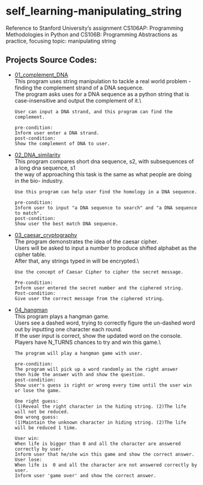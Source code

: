 # self_learning-manipulating_string
Reference to Stanford University’s assignment CS106AP: Programming Methodologies in Python and CS106B: Programming Abstractions as practice, focusing topic: manipulating string
## Projects Source Codes:
* [01_complement_DNA](https://github.com/An022/self_learning-manipulating_string/blob/main/01_complement_DNA/complement_DNA.py)\
  This program uses string manipulation to tackle a real world problem - finding the complement strand of a DNA sequence.\
  The program asks uses for a DNA sequence as a python string that is case-insensitive and output the complement of it.\

  ```
  User can input a DNA strand, and this program can find the complement.
  
  pre-condition:
  Inform user enter a DNA strand.
  post-condition: 
  Show the complement of DNA to user.
  ```
* [02_DNA_similarity](https://github.com/An022/self_learning-manipulating_string/blob/main/02_DNA_similarity/DNA_similarity.py)\
  This program compares short dna sequence, s2, with subsequences of a long dna sequence, s1\
  the way of approaching this task is the same as what people are doing in the bio- industry.
  
  ```
  Use this program can help user find the homology in a DNA sequence.
  
  pre-condition: 
  Inform user to input "a DNA sequence to search" and "a DNA sequence to match".
  post-condition: 
  Show user the best match DNA sequence.
  ```
* [03_caesar_cryptography](https://github.com/An022/self_learning-manipulating_string/blob/main/03_caesar_cryptography/caesar.py)\
  The program demonstrates the idea of the caesar cipher.\
  Users will be asked to input a number to produce shifted alphabet as the cipher table.\
  After that, any strings typed in will be encrypted.\
  
  ```
  Use the concept of Caesar Cipher to cipher the secret message.
  
  Pre-condition: 
  Inform user entered the secret number and the ciphered string.
  Post-condition: 
  Give user the correct message from the ciphered string.
  ```
* [04_hangman](https://github.com/An022/self_learning-manipulating_string/blob/main/04_hangman/hangman.py)\
  This program plays a hangman game.\
  Users see a dashed word, trying to correctly figure the un-dashed word out by inputting one character each round.\
  If the user input is correct, show the updated word on the console.\
  Players have N_TURNS chances to try and win this game.\
  
  ```
  The program will play a hangman game with user.
  
  pre-condition:
  The program will pick up a word randomly as the right answer
  then hide the answer with and show the question.
  post-condition:
  Show user's guess is right or wrong every time until the user win or lose the game.
  
  One right guess:
  (1)Reveal the right character in the hiding string. (2)The life will not be reduced.
  One wrong guess:
  (1)Maintain the unknown character in hiding string. (2)The life will be reduced 1 time.
  
  User win:
  When life is bigger than 0 and all the character are answered correctly by user.
  Inform user that he/she win this game and show the correct answer.
  User lose:
  When life is  0 and all the character are not answered correctly by user.
  Inform user 'game over' and show the correct answer.
  ```
